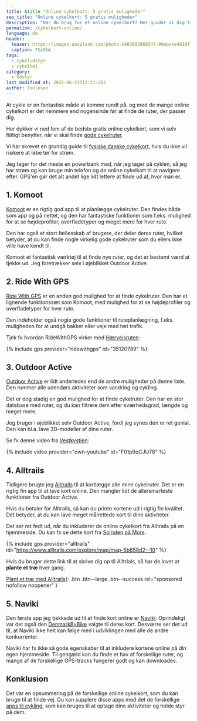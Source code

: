 ```yaml
---
title: &title "Online cykelkort: 5 gratis muligheder"
seo_title: "Online cykelkort: 5 gratis muligheder"
description: "Har du brug for et online cykelkort? Her guider vi dig til gode gratis muligheder for at finde et kort til din cykeltur, som har onlineforbindelse."
permalink: /cykelkort-online/
language: da
header:
  teaser: https://images.unsplash.com/photo-1483895868547-90ebabe4819f?ixlib=rb-1.2.1&ixid=MnwxMjA3fDB8MHxwaG90by1wYWdlfHx8fGVufDB8fHx8&auto=format&fit=crop&h=300&w=400&q=10
  caption: *title
tags:
  - cykeludstyr
  - cykeltøj
category:
  - Udstyr
last_modified_at: 2022-06-23T12:21:26Z
author: lsolesen
---
```


At cykle er en fantastisk måde at komme rundt på, og med de mange online cykelkort er det nemmere end nogensinde før at finde de ruter, der passer dig.

Her dykker vi ned fem af de bedste gratis online cykelkort, som vi selv flittigt benytter, når vi skal finde [gode cykelruter](/cykelruter-danmark/).

Vi har skrevet en grundig guide til [fysiske danske cykelkort](/cykelkort/), hvis du ikke vil risikere at løbe tør for strøm.

Jeg tager for det meste en powerbank med, når jeg tager på cyklen, så jeg har strøm og kan bruge min telefon og de online cykelkort til at navigere efter. GPS'en gør det alt andet lige lidt lettere at finde ud af, hvor man er.

## 1. Komoot

[Komoot](https://www.komoot.com/) er en rigtig god app til at planlægge cykelruter. Den findes både som app og på nettet, og den har fantastiske funktioner som f.eks. mulighed for at se højdeprofiler, overfladetyper og meget mere for hver rute.

Den har også et stort fællesskab af brugere, der deler deres ruter, hvilket betyder, at du kan finde nogle virkelig gode cykelruter som du ellers ikke ville have kendt til.

Komoot et fantastisk værktøj til at finde nye ruter, og det er bestemt værd at tjekke ud. Jeg foretrækker selv i øjeblikket Outdoor Active.

## 2. Ride With GPS

[Ride With GPS](https://www.ridewithgps.com) er en anden god mulighed for at finde cykelruter. Den har et lignende funktionssæt som Komoot, med mulighed for at se højdeprofiler og overfladetyper for hver rute.

Den indeholder også nogle gode funktioner til ruteplanlægning, f.eks. muligheden for at undgå bakker eller veje med tæt trafik.

Tjek fx hvordan RideWithGPS virker med [Hærvejsruten](/rute/national-rute-3-haervejsruten/):

{% include gps provider="ridewithgps" id="35120789" %}

## 3. Outdoor Active

[Outdoor Active](https://www.outdooractive.com/) er lidt anderledes end de andre muligheder på denne liste. Den rummer alle udendørs aktiviteter som vandring og cykling.

Det er dog stadig en god mulighed for at finde cykelruter. Den har en stor database med ruter, og du kan filtrere dem efter sværhedsgrad, længde og meget mere.

Jeg bruger i øjeblikket selv Outdoor Active, fordi jeg synes den er ret genial. Den kan bl.a. lave 3D-modeller af dine ruter.

Se fx denne video fra [Vestkystien](/rute/national-rute-1-vestkyststien/):

{% include video provider="own-youtube" id="F01p9oCJU78" %}

## 4. Alltrails

Tidligere brugte jeg [Alltrails](https://www.alltrails.com/invite/7ILZUE) til at kortlægge alle mine cykelruter. Det er en rigtig fin app til at lave kort online. Den mangler lidt de allersmarteste funktioner fra Outdoor Active.

Hvis du betaler for Alltrails, så kan du printe kortene ud i rigtig fin kvalitet. Det betyder, at du kan lave meget målrettede kort til dine aktiviteter.

Det ser ret fedt ud, når du inkluderer de online cykelkort fra Alltrails på en hjemmeside. Du kan fx se dette kort fra [Solruten på Mors](/rute/regional-rute-19-solruten-mors-rundt/):

{% include gps provider="alltrails" id="https://www.alltrails.com/explore/map/map-5b658d2--10" %}

Hvis du bruger dette link til at skrive dig op til Alltrials, så har de lovet at **plante et træ** hver gang.

[Plant et træ med Alltrails](https://www.alltrails.com/invite/7ILZUE){: .btn .btn--large .btn--success rel="sponsored nofollow noopener" }

## 5. Naviki

Den første app jeg tjekkede ud til at finde kort online er [Naviki](https://www.naviki.org/da/naviki/). Oprindeligt var det også den [DenmarkByBike](https://www.naviki.org/da/denmarkbybike/) valgte til deres kort. Desværre ser det ud til, at Naviki ikke helt kan følge med i udviklingen med alle de andre konkurrenter.

Naviki har fx ikke så gode egenskaber til at inkludere kortene online på din egen hjemmeside. Til gengæld kan du finde et hav af forskellige ruter, og mange af de forskellige GPS-tracks fungerer godt og kan downloades.

## Konklusion

Det var en opsummering på de forskellige online cykelkort, som du kan bruge til at finde vej. Du kan supplere disse apps med det de forskellige [apps til cykling](/cykling-apps/), som kan bruges til at optage dine aktiviteter og holde styr på dem.
